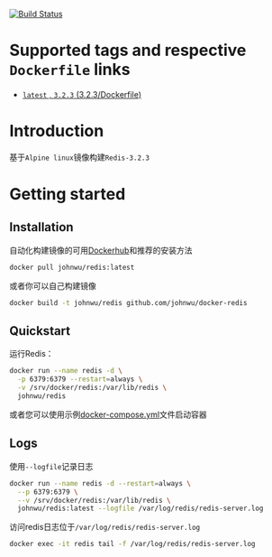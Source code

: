 [![Build Status ](https://travis-ci.org/vla/docker-redis.svg?branch=master)](https://travis-ci.org/vla/docker-redis)

# Supported tags and respective `Dockerfile` links

- [`latest` , `3.2.3`  (3.2.3/Dockerfile)](https://github.com/vla/docker-redis/blob/master/Dockerfile)

# Introduction

基于`Alpine linux`镜像构建`Redis-3.2.3`

# Getting started

## Installation

自动化构建镜像的可用[Dockerhub](https://hub.docker.com/r/johnwu/redis)和推荐的安装方法

```bash
docker pull johnwu/redis:latest
```

或者你可以自己构建镜像

```bash
docker build -t johnwu/redis github.com/johnwu/docker-redis
```

## Quickstart

运行Redis：

```bash
docker run --name redis -d \
  -p 6379:6379 --restart=always \
  -v /srv/docker/redis:/var/lib/redis \
  johnwu/redis
```

或者您可以使用示例[docker-compose.yml](docker-compose.yml)文件启动容器


## Logs

使用`--logfile`记录日志

```bash
docker run --name redis -d --restart=always \
  --p 6379:6379 \
  --v /srv/docker/redis:/var/lib/redis \
  johnwu/redis:latest --logfile /var/log/redis/redis-server.log
```
访问redis日志位于`/var/log/redis/redis-server.log`
```bash
docker exec -it redis tail -f /var/log/redis/redis-server.log
```
